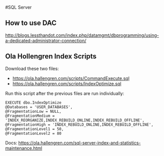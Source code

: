 #SQL Server

## How to use DAC
http://blogs.lessthandot.com/index.php/datamgmt/dbprogramming/using-a-dedicated-administrator-connection/

## Ola Hollengren Index Scripts

Download these two files:

- https://ola.hallengren.com/scripts/CommandExecute.sql
- https://ola.hallengren.com/scripts/IndexOptimize.sql

Run this script after the previous files are run individually:
```
EXECUTE dbo.IndexOptimize
@Databases = 'USER_DATABASES',
@FragmentationLow = NULL,
@FragmentationMedium = 'INDEX_REORGANIZE,INDEX_REBUILD_ONLINE,INDEX_REBUILD_OFFLINE',
@FragmentationHigh = 'INDEX_REBUILD_ONLINE,INDEX_REBUILD_OFFLINE',
@FragmentationLevel1 = 50,
@FragmentationLevel2 = 80
```

Docs: https://ola.hallengren.com/sql-server-index-and-statistics-maintenance.html
